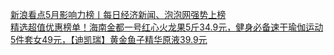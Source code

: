   
[新浪看点5月影响力榜丨每日经济新闻、泡泡网强势上榜](http://www.dianyue.me/archives/541/7405be16l8p8993t/)  
[精选超值优惠榜单！海南金都一号红心火龙果5斤34.9元，健身必备速干瑜伽运动5件套女49元，【迪凯瑞】黄金鱼子精华原液39.9元](http://www.dianyue.me/archives/341/topikfatoglibdks/)